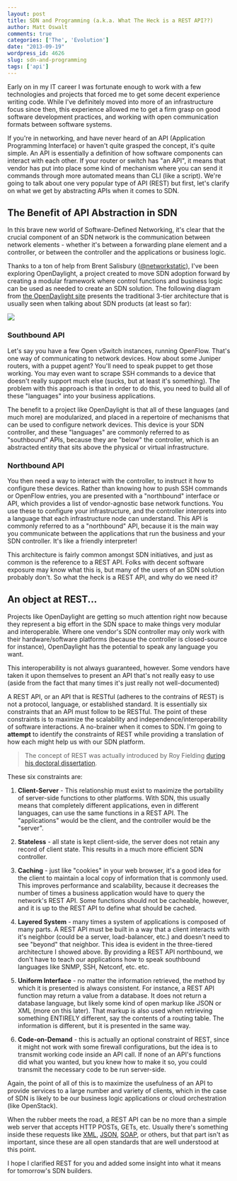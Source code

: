 ```yaml
---
layout: post
title: SDN and Programming (a.k.a. What The Heck is a REST API??)
author: Matt Oswalt
comments: true
categories: ['The', 'Evolution']
date: "2013-09-19"
wordpress_id: 4626
slug: sdn-and-programming
tags: ['api']
---
```



Early on in my IT career I was fortunate enough to work with a few technologies and projects that forced me to get some decent experience writing code. While I've definitely moved into more of an infrastructure focus since then, this experience allowed me to get a firm grasp on good software development practices, and working with open communication formats between software systems.

If you're in networking, and have never heard of an API (Application Programming Interface) or haven't quite grasped the concept, it's quite simple. An API is essentially a definition of how software components can interact with each other. If your router or switch has "an API", it means that vendor has put into place some kind of mechanism where you can send it commands through more automated means than CLI (like a script). We're going to talk about one very popular type of API (REST) but first, let's clarify on what we get by abstracting APIs when it comes to SDN.

## The Benefit of API Abstraction in SDN

In this brave new world of Software-Defined Networking, it's clear that the crucial component of an SDN network is the communication between network elements - whether it's between a forwarding plane element and a controller, or between the controller and the applications or business logic.

Thanks to a ton of help from Brent Salisbury ([@networkstatic](https://twitter.com/networkstatic)), I've been exploring OpenDaylight, a project created to move SDN adoption forward by creating a modular framework where control functions and business logic can be used as needed to create an SDN solution. The following diagram from [the OpenDaylight site](http://www.opendaylight.org/project/technical-overview) presents the traditional 3-tier architecture that is usually seen when talking about SDN products (at least so far):

![](http://www.opendaylight.org/sites/www.opendaylight.org/files/pages/images/hydrogen_diagram_-_final_0.jpg)

### Southbound API

Let's say you have a few Open vSwitch instances, running OpenFlow. That's one way of communicating to network devices. How about some Juniper routers, with a puppet agent? You'll need to speak puppet to get those working. You may even want to scrape SSH commands to a device that doesn't really support much else (sucks, but at least it's something). The problem with this approach is that in order to do this, you need to build all of these "languages" into your business applications.

The benefit to a project like OpenDaylight is that all of these languages (and much more) are modularized, and placed in a repertoire of mechanisms that can be used to configure network devices. This device is your SDN controller, and these "languages" are commonly referred to as "southbound" APIs, because they are "below" the controller, which is an abstracted entity that sits above the physical or virtual infrastructure.

### Northbound API

You then need a way to interact with the controller, to instruct it how to configure these devices. Rather than knowing how to push SSH commands or OpenFlow entries, you are presented with a "northbound" interface or API, which provides a list of vendor-agnostic base network functions. You use these to configure your infrastructure, and the controller interprets into a language that each infrastructure node can understand. This API is commonly referred to as a "northbound" API, because it is the main way you communicate between the applications that run the business and your SDN controller. It's like a friendly interpreter!

This architecture is fairly common amongst SDN initiatives, and just as common is the reference to a REST API. Folks with decent software exposure may know what this is, but many of the users of an SDN solution probably don't. So what the heck is a REST API, and why do we need it?

## An object at REST...

Projects like OpenDaylight are getting so much attention right now because they represent a big effort in the SDN space to make things very modular and interoperable. Where one vendor's SDN controller may only work with their hardware/software platforms (because the controller is closed-source for instance), OpenDaylight has the potential to speak any language you want.

This interoperability is not always guaranteed, however. Some vendors have taken it upon themselves to present an API that's not really easy to use (aside from the fact that many times it's just really not well-documented)

A REST API, or an API that is RESTful (adheres to the contrains of REST) is not a protocol, language, or established standard. It is essentially six constraints that an API must follow to be RESTful. The point of these constraints is to maximize the scalability and independence/interoperability of software interactions. A no-brainer when it comes to SDN. I'm going to **attempt** to identify the constraints of REST while providing a translation of how each might help us with our SDN platform.

> The concept of REST was actually introduced by Roy Fielding [during his doctoral dissertation](http://www.ics.uci.edu/~fielding/pubs/dissertation/rest_arch_style.htm).

These six constraints are:

  1. **Client-Server** - This relationship must exist to maximize the portability of server-side functions to other platforms. With SDN, this usually means that completely different applications, even in different languages, can use the same functions in a REST API. The "applications" would be the client, and the controller would be the "server".

  2. **Stateless** - all state is kept client-side, the server does not retain any record of client state. This results in a much more efficient SDN controller.

  3. **Caching** - just like "cookies" in your web browser, it's a good idea for the client to maintain a local copy of information that is commonly used. This improves performance and scalability, because it decreases the number of times a business application would have to query the network's REST API. Some functions should not be cacheable, however, and it is up to the REST API to define what should be cached.

  4. **Layered System** - many times a system of applications is composed of many parts. A REST API must be built in a way that a client interacts with it's neighbor (could be a server, load-balancer, etc.) and doesn't need to see "beyond" that neighbor. This idea is evident in the three-tiered architecture I showed above. By providing a REST API northbound, we don't have to teach our applications how to speak southbound languages like SNMP, SSH, Netconf, etc. etc.

  5. **Uniform Interface** - no matter the information retrieved, the method by which it is presented is always consistent. For instance, a REST API function may return a value from a database. It does not return a database language, but likely some kind of open markup like JSON or XML (more on this later). That markup is also used when retrieving something ENTIRELY different, say the contents of a routing table. The information is different, but it is presented in the same way.

  6. **Code-on-Demand** - this is actually an optional constraint of REST, since it might not work with some firewall configurations, but the idea is to transmit working code inside an API call. If none of an API's functions did what you wanted, but you knew how to make it so, you could transmit the necessary code to be run server-side.

Again, the point of all of this is to maximize the usefulness of an API to provide services to a large number and variety of clients, which in the case of SDN is likely to be our business logic applications or cloud orchestration (like OpenStack).

When the rubber meets the road, a REST API can be no more than a simple web server that accepts HTTP POSTs, GETs, etc. Usually there's something inside these requests like [XML](http://www.w3schools.com/xml/), [JSON](http://www.json.org/), [SOAP](https://www.w3schools.com/xml/xml_soap.asp), or others, but that part isn't as important, since these are all open standards that are well understood at this point.

I hope I clarified REST for you and added some insight into what it means for tomorrow's SDN builders.
